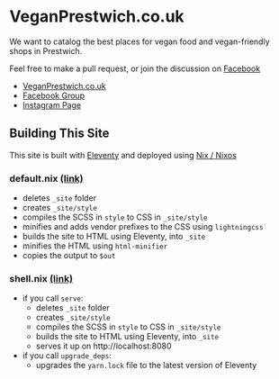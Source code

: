 # VeganPrestwich.co.uk

We want to catalog the best places for vegan food and vegan-friendly shops in Prestwich.

Feel free to make a pull request, or join the discussion on [Facebook](https://www.facebook.com/groups/veganprestwich/)

* [VeganPrestwich.co.uk](https://veganprestwich.co.uk)
* [Facebook Group](https://www.facebook.com/groups/veganprestwich/)
* [Instagram Page](https://www.instagram.com/veganprestwich/)

## Building This Site

This site is built with [Eleventy](https://www.11ty.dev) and deployed using [Nix / Nixos](https://nixos.org/)

### default.nix [(link)](https://git.chobble.com/chobble/vegan-prestwich/src/branch/master/default.nix)

- deletes `_site` folder
- creates `_site/style`
- compiles the SCSS in `style` to CSS in `_site/style`
- minifies and adds vendor prefixes to the CSS using `lightningcss`
- builds the site to HTML using Eleventy, into `_site`
- minifies the HTML using `html-minifier`
- copies the output to `$out`

### shell.nix [(link)](https://git.chobble.com/chobble/vegan-prestwich/src/branch/master/shell.nix)

- if you call `serve`:
  - deletes `_site` folder
  - creates `_site/style`
  - compiles the SCSS in `style` to CSS in `_site/style`
  - builds the site to HTML using Eleventy, into `_site`
  - serves it up on http://localhost:8080
- if you call `upgrade_deps`:
  - upgrades the `yarn.lock` file to the latest version of Eleventy
